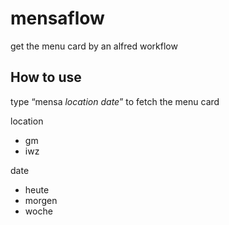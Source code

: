 # mensaflow

get the menu card by an alfred workflow
## How to use
type “mensa _location_ _date_” to fetch the menu card

location
* gm
* iwz

date
* heute
* morgen
* woche
